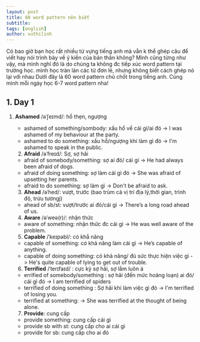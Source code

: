 ```yaml
---
layout: post
title: 60 word pattern nên biết
subtitle: 
tags: [english]
author: vuthilinh
---
```


Có bao giờ bạn học rất nhiều từ vựng tiếng anh mà vẫn k thể ghép câu để viết hay nói trình bày về ý kiến của bản thân không? Mình cũng từng như vậy, mà mình nghĩ đó là do chúng ta không đc tiếp xúc word pattern tại trường học. mình học tràn làn các từ đơn lẻ, nhưng không biết cách ghép nó lại với nhau
	Dưới đây là 60 word pattern chủ chốt trong tiếng anh. Cùng mình mỗi ngày học 6-7 word pattern nha!
## 1. Day 1
1. **Ashamed** /əˈʃeɪmd/: hổ thẹn, ngượng
	- ashamed of something/sombody: xấu hổ về cái gì/ai đó
		-> I was ashamed of my behaviour at the party.
	- ashamed to do something: xấu hổ/ngượng khi làm gì đó
		-> I'm ashamed to speak in the public.
		
	2. **Afraid** /əˈfreɪd/: Sợ, sợ hãi 
	- afraid of somebody/something: sợ ai đó/ cái gì
		-> He had always been afraid of dogs.
	- afraid of doing something: sợ làm cái gì đó
		-> She was afraid of upsetting her parents.
	- afraid to do something: sợ làm gì
		-> Don't be afraid to ask.
		 
	3. **Ahead** /əˈhed/: vượt, trước (bao trùm cả vị trí địa lý,thời gian, trình độ, trừu tươngj)
	- ahead of sb/st: vượt/trước ai đó/cái gì
		-> There’s a long road ahead of us.
	4. **Aware** /əˈweə(r)/: nhận thức
	- aware of something: nhận thức đc cái gì
		-> He was well aware of the problem.
		
	5. **Capable** /ˈkeɪpəbl/: có khẳ năng
	- capable of something: có khả năng làm cái gì
		-> He’s capable of anything.
	- capable of doing something: có khả năng/ đủ sức thực hiện việc gì
		-> He's quite capable of lying to get out of trouble.
		
	6. **Terrified** /ˈterɪfaɪd/ : cực kỳ sợ hãi, sợ lắm luôn á
	- errified of somebody/something : sợ hãi (đến mức hoảng loạn) ai đó/ cái gì đó
		-> I am terrified of spiders
	- terrified of doing something : Sợ hãi khi làm việc gì đó
		-> I'm terrified of losing you.
	- terrified at something: 
		-> She was terrified at the thought of being alone.
	7. **Provide**: cung cấp
	- provide something: cung cấp cái gì
	- provide sb with st: cung cấp cho ai cái gì
	- provide for sb: cung cấp cho ai đó
	
		
